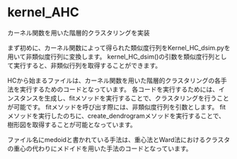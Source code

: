 # kernel_AHC
カーネル関数を用いた階層的クラスタリングを実装

まず初めに、カーネル関数によって得られた類似度行列をKernel_HC_dsim.pyを用いて非類似度行列に変換します。
kernel_HC_dsim()の引数を類似度行列として実行すると、非類似行列を取得することができます。

HCから始まるファイルは、カーネル関数を用いた階層的クラスタリングの各手法を実行するためのコードとなっています。
各コードを実行するためには、インスタンスを生成し、fitメソッドを実行することで、クラスタリングを行うことが可能です。
fitメソッドを呼び出す際には、非類似度行列を引数とします。
fitメソッドを実行したのちに、create_dendrogramメソッドを実行することで、樹形図を取得することが可能となっています。

ファイル名にmedoidと書かれている手法は、重心法とWard法におけるクラスタの重心の代わりにメドイドを用いた手法のコードとなっています。
